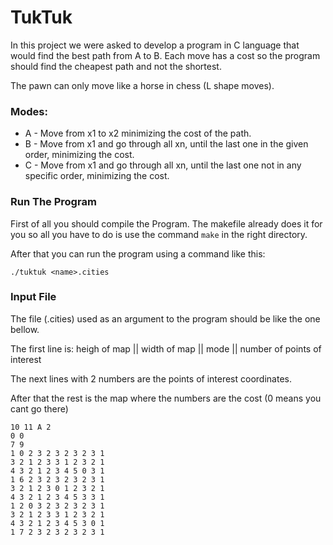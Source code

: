 # TukTuk

In this project we were asked to develop a program in C language that would find the best path from A to B. Each move has a cost so the program should find the cheapest path and not the shortest.

The pawn can only move like a horse in chess (L shape moves).

### Modes:
* A - Move from x1 to x2 minimizing the cost of the path.
* B - Move from x1 and go through all xn, until the last one in the given order, minimizing the cost.
* C - Move from x1 and go through all xn, until the last one not in any specific order, minimizing the cost.

### Run The Program

First of all you should compile the Program.
The makefile already does it for you so all you have to do is use the command `make` in the right directory.

After that you can run the program using a command like this:

```
./tuktuk <name>.cities
```

### Input File

The file (<name>.cities) used as an argument to the program should be like the one bellow.

The first line is: heigh of map || width of map || mode || number of points of interest

The next lines with 2 numbers are the points of interest coordinates.

After that the rest is the map where the numbers are the cost (0 means you cant go there)

```
10 11 A 2
0 0
7 9
1 0 2 3 2 3 2 3 2 3 1
3 2 1 2 3 3 1 2 3 2 1
4 3 2 1 2 3 4 5 0 3 1
1 6 2 3 2 3 2 3 2 3 1
3 2 1 2 3 0 1 2 3 2 1
4 3 2 1 2 3 4 5 3 3 1
1 2 0 3 2 3 2 3 2 3 1
3 2 1 2 3 3 1 2 3 2 1
4 3 2 1 2 3 4 5 3 0 1
1 7 2 3 2 3 2 3 2 3 1
```
